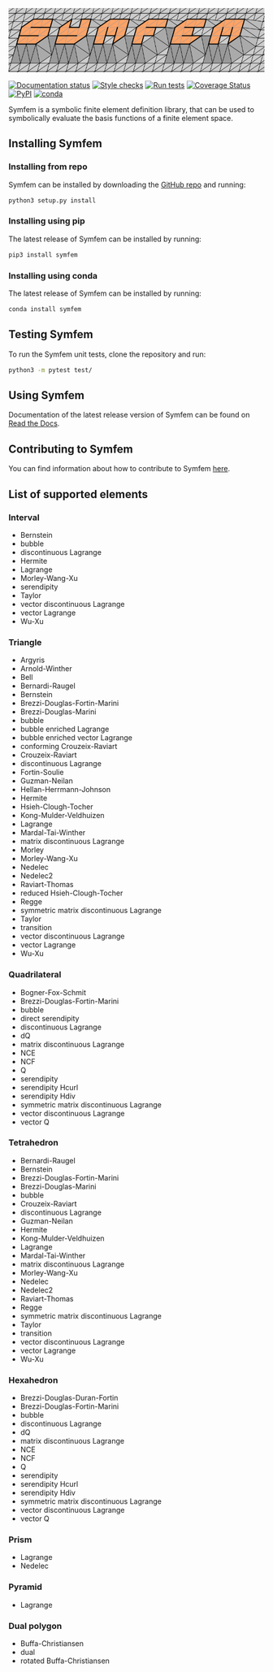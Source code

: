 ![Symfem](https://raw.githubusercontent.com/mscroggs/symfem/main/logo/logo.png)

[![Documentation status](https://readthedocs.org/projects/symfem/badge/?version=latest)](https://symfem.readthedocs.io/en/latest/?badge=latest)
[![Style checks](https://github.com/mscroggs/symfem/actions/workflows/style-checks.yml/badge.svg)](https://github.com/mscroggs/symfem/actions)
[![Run tests](https://github.com/mscroggs/symfem/actions/workflows/run-tests.yml/badge.svg)](https://github.com/mscroggs/symfem/actions)
[![Coverage Status](https://coveralls.io/repos/github/mscroggs/symfem/badge.svg?branch=main)](https://coveralls.io/github/mscroggs/symfem?branch=main)
[![PyPI](https://img.shields.io/pypi/v/symfem?color=blue&label=PyPI&logo=pypi&logoColor=white)](https://pypi.org/project/symfem/)
[![conda](https://img.shields.io/badge/Anaconda.org-2021.7.6-blue.svg?style=flat-square&label=conda&logo=anaconda)](https://anaconda.org/conda-forge/symfem)

Symfem is a symbolic finite element definition library, that can be used to
symbolically evaluate the basis functions of a finite element space.

## Installing Symfem
### Installing from repo
Symfem can be installed by downloading the [GitHub repo](https://github.com/mscroggs/symfem)
and running:

```bash
python3 setup.py install
```

### Installing using pip
The latest release of Symfem can be installed by running:

```bash
pip3 install symfem
```

### Installing using conda
The latest release of Symfem can be installed by running:

```bash
conda install symfem
```

## Testing Symfem
To run the Symfem unit tests, clone the repository and run:

```bash
python3 -m pytest test/
```

## Using Symfem
Documentation of the latest release version of Symfem can be found on
[Read the Docs](https://symfem.readthedocs.io/en/latest/).

## Contributing to Symfem
You can find information about how to contribute to Symfem [here](CONTRIBUTING.md).

## List of supported elements
### Interval
- Bernstein
- bubble
- discontinuous Lagrange
- Hermite
- Lagrange
- Morley-Wang-Xu
- serendipity
- Taylor
- vector discontinuous Lagrange
- vector Lagrange
- Wu-Xu

### Triangle
- Argyris
- Arnold-Winther
- Bell
- Bernardi-Raugel
- Bernstein
- Brezzi-Douglas-Fortin-Marini
- Brezzi-Douglas-Marini
- bubble
- bubble enriched Lagrange
- bubble enriched vector Lagrange
- conforming Crouzeix-Raviart
- Crouzeix-Raviart
- discontinuous Lagrange
- Fortin-Soulie
- Guzman-Neilan
- Hellan-Herrmann-Johnson
- Hermite
- Hsieh-Clough-Tocher
- Kong-Mulder-Veldhuizen
- Lagrange
- Mardal-Tai-Winther
- matrix discontinuous Lagrange
- Morley
- Morley-Wang-Xu
- Nedelec
- Nedelec2
- Raviart-Thomas
- reduced Hsieh-Clough-Tocher
- Regge
- symmetric matrix discontinuous Lagrange
- Taylor
- transition
- vector discontinuous Lagrange
- vector Lagrange
- Wu-Xu

### Quadrilateral
- Bogner-Fox-Schmit
- Brezzi-Douglas-Fortin-Marini
- bubble
- direct serendipity
- discontinuous Lagrange
- dQ
- matrix discontinuous Lagrange
- NCE
- NCF
- Q
- serendipity
- serendipity Hcurl
- serendipity Hdiv
- symmetric matrix discontinuous Lagrange
- vector discontinuous Lagrange
- vector Q

### Tetrahedron
- Bernardi-Raugel
- Bernstein
- Brezzi-Douglas-Fortin-Marini
- Brezzi-Douglas-Marini
- bubble
- Crouzeix-Raviart
- discontinuous Lagrange
- Guzman-Neilan
- Hermite
- Kong-Mulder-Veldhuizen
- Lagrange
- Mardal-Tai-Winther
- matrix discontinuous Lagrange
- Morley-Wang-Xu
- Nedelec
- Nedelec2
- Raviart-Thomas
- Regge
- symmetric matrix discontinuous Lagrange
- Taylor
- transition
- vector discontinuous Lagrange
- vector Lagrange
- Wu-Xu

### Hexahedron
- Brezzi-Douglas-Duran-Fortin
- Brezzi-Douglas-Fortin-Marini
- bubble
- discontinuous Lagrange
- dQ
- matrix discontinuous Lagrange
- NCE
- NCF
- Q
- serendipity
- serendipity Hcurl
- serendipity Hdiv
- symmetric matrix discontinuous Lagrange
- vector discontinuous Lagrange
- vector Q

### Prism
- Lagrange
- Nedelec

### Pyramid
- Lagrange

### Dual polygon
- Buffa-Christiansen
- dual
- rotated Buffa-Christiansen


